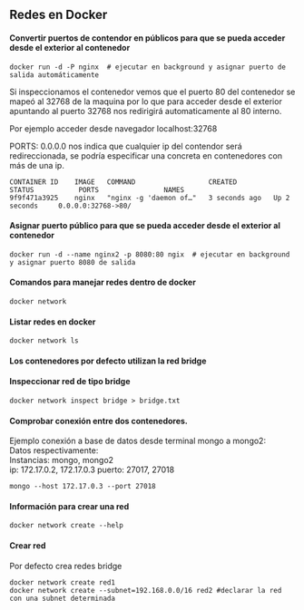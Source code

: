 ## Redes en Docker  

#### Convertir puertos de contendor en públicos para que se pueda acceder desde el exterior al contenedor  
```
docker run -d -P nginx  # ejecutar en background y asignar puerto de salida automáticamente
```
Si inspeccionamos el contenedor vemos que el puerto 80 del contenedor se mapeó al 32768 de la maquina por lo que para acceder desde el  exterior apuntando al puerto 32768 nos redirigirá automaticamente al 80 interno. 

Por ejemplo acceder desde navegador localhost:32768  

PORTS: 0.0.0.0 nos indica que cualquier ip del contendor será redireccionada, se podría especificar una concreta en contenedores con más de una ip.  
```
CONTAINER ID    IMAGE   COMMAND                  CREATED         STATUS           PORTS                NAMES  
9f9f471a3925    nginx   "nginx -g 'daemon of…"   3 seconds ago   Up 2 seconds     0.0.0.0:32768->80/  
```
#### Asignar puerto público para que se pueda acceder desde el exterior al contenedor  
```
docker run -d --name nginx2 -p 8080:80 ngix  # ejecutar en background y asignar puerto 8080 de salida
```
#### Comandos para manejar redes dentro de docker
```
docker network
```
#### Listar redes en docker
```
docker network ls
```

#### Los contenedores por defecto utilizan la red bridge

#### Inspeccionar red de tipo bridge
```
docker network inspect bridge > bridge.txt
```

#### Comprobar conexión entre dos contenedores.
Ejemplo conexión a base de datos desde terminal mongo a mongo2:   
Datos respectivamente:  
Instancias: mongo, mongo2  
ip: 172.17.0.2, 172.17.0.3
puerto: 27017, 27018
```
mongo --host 172.17.0.3 --port 27018
```
#### Información para crear una red
```
docker network create --help
```
#### Crear red
Por defecto crea redes bridge  
```
docker network create red1
docker network create --subnet=192.168.0.0/16 red2 #declarar la red con una subnet determinada 
```
